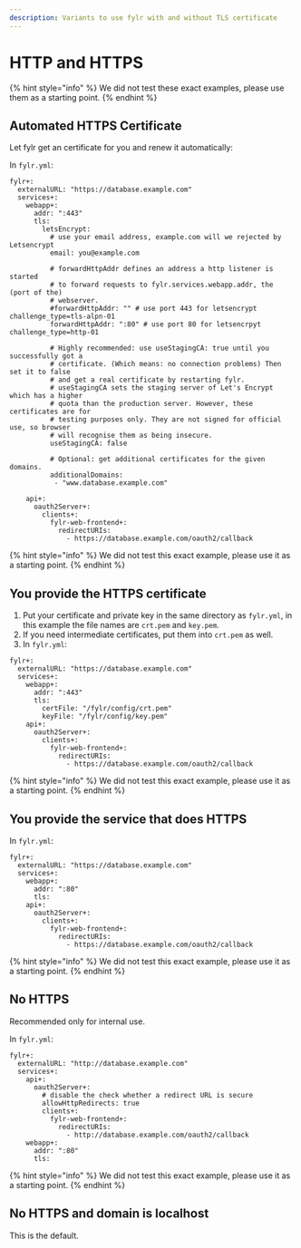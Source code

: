 ```yaml
---
description: Variants to use fylr with and without TLS certificate
---
```


# HTTP and HTTPS

{% hint style="info" %}
We did not test these exact examples, please use them as a starting point.
{% endhint %}

## Automated HTTPS Certificate

Let fylr get an certificate for you and renew it automatically:

In `fylr.yml`:

```
fylr+:
  externalURL: "https://database.example.com"
  services+:
    webapp+:
      addr: ":443"
      tls:
        letsEncrypt:
          # use your email address, example.com will we rejected by Letsencrypt
          email: you@example.com

          # forwardHttpAddr defines an address a http listener is started
          # to forward requests to fylr.services.webapp.addr, the (port of the)
          # webserver.
          #forwardHttpAddr: "" # use port 443 for letsencrypt challenge_type=tls-alpn-01
          forwardHttpAddr: ":80" # use port 80 for letsencrpyt challenge_type=http-01

          # Highly recommended: use useStagingCA: true until you successfully got a
          # certificate. (Which means: no connection problems) Then set it to false
          # and get a real certificate by restarting fylr.
          # useStagingCA sets the staging server of Let's Encrypt which has a higher
          # quota than the production server. However, these certificates are for
          # testing purposes only. They are not signed for official use, so browser
          # will recognise them as being insecure.
          useStagingCA: false

          # Optional: get additional certificates for the given domains.
          additionalDomains:
           - "www.database.example.com"
           
    api+:
      oauth2Server+:
        clients+:
          fylr-web-frontend+:
            redirectURIs:
              - https://database.example.com/oauth2/callback
```

{% hint style="info" %}
We did not test this exact example, please use it as a starting point.
{% endhint %}



## You provide the HTTPS certificate

1. Put your certificate and private key in the same directory as `fylr.yml`, in this example the file names are `crt.pem` and `key.pem`.
2. If you need intermediate certificates, put them into `crt.pem` as well.
3. In `fylr.yml`:

```
fylr+:
  externalURL: "https://database.example.com"
  services+:
    webapp+:
      addr: ":443"
      tls:
        certFile: "/fylr/config/crt.pem"
        keyFile: "/fylr/config/key.pem"
    api+:
      oauth2Server+:
        clients+:
          fylr-web-frontend+:
            redirectURIs:
              - https://database.example.com/oauth2/callback
```

{% hint style="info" %}
We did not test this exact example, please use it as a starting point.
{% endhint %}

##

## You provide the service that does HTTPS

In `fylr.yml`:

```
fylr+:
  externalURL: "https://database.example.com"
  services+:
    webapp+:
      addr: ":80"
      tls:
    api+:
      oauth2Server+:
        clients+:
          fylr-web-frontend+:
            redirectURIs:
              - https://database.example.com/oauth2/callback
```

{% hint style="info" %}
We did not test this exact example, please use it as a starting point.
{% endhint %}



## No HTTPS

Recommended only for internal use.

In `fylr.yml`:

```
fylr+:
  externalURL: "http://database.example.com"
  services+:
    api+:
      oauth2Server+:
        # disable the check whether a redirect URL is secure
        allowHttpRedirects: true
        clients+:
          fylr-web-frontend+:
            redirectURIs:
              - http://database.example.com/oauth2/callback
    webapp+:
      addr: ":80"
      tls:
```

{% hint style="info" %}
We did not test this exact example, please use it as a starting point.
{% endhint %}

## No HTTPS and domain is localhost

This is the default.



